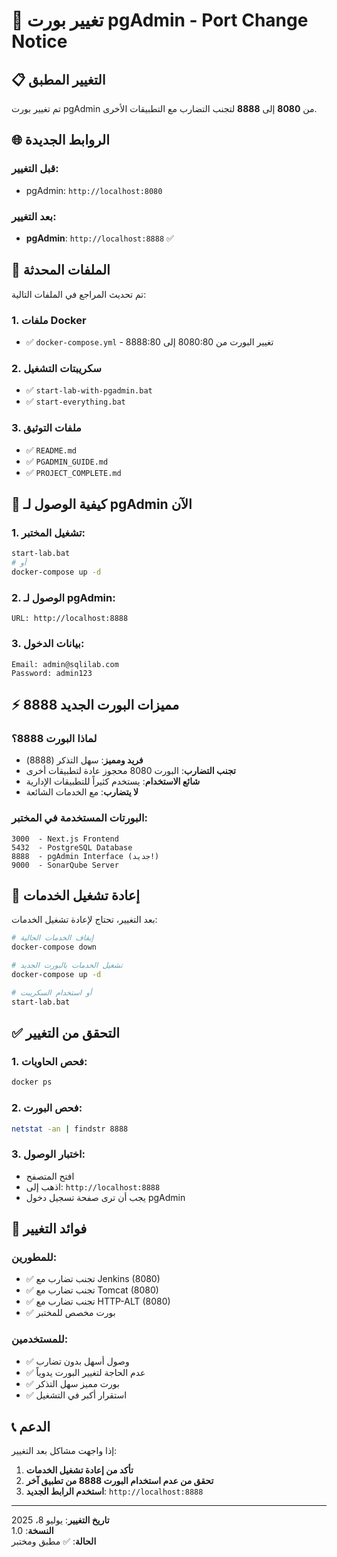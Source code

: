 # 🔧 تغيير بورت pgAdmin - Port Change Notice

## 📋 التغيير المطبق

تم تغيير بورت pgAdmin من **8080** إلى **8888** لتجنب التضارب مع التطبيقات الأخرى.

## 🌐 الروابط الجديدة

### قبل التغيير:
- pgAdmin: `http://localhost:8080`

### بعد التغيير:
- **pgAdmin**: `http://localhost:8888` ✅

## 📁 الملفات المحدثة

تم تحديث المراجع في الملفات التالية:

### 1. ملفات Docker
- ✅ `docker-compose.yml` - تغيير البورت من 8080:80 إلى 8888:80

### 2. سكريبتات التشغيل  
- ✅ `start-lab-with-pgadmin.bat`
- ✅ `start-everything.bat`

### 3. ملفات التوثيق
- ✅ `README.md`
- ✅ `PGADMIN_GUIDE.md` 
- ✅ `PROJECT_COMPLETE.md`

## 🚀 كيفية الوصول لـ pgAdmin الآن

### 1. تشغيل المختبر:
```bash
start-lab.bat
# أو
docker-compose up -d
```

### 2. الوصول لـ pgAdmin:
```
URL: http://localhost:8888
```

### 3. بيانات الدخول:
```
Email: admin@sqlilab.com
Password: admin123
```

## ⚡ مميزات البورت الجديد 8888

### لماذا البورت 8888؟
- **فريد ومميز**: سهل التذكر (8888)
- **تجنب التضارب**: البورت 8080 محجوز عادة لتطبيقات أخرى
- **شائع الاستخدام**: يستخدم كثيراً للتطبيقات الإدارية
- **لا يتضارب**: مع الخدمات الشائعة

### البورتات المستخدمة في المختبر:
```
3000  - Next.js Frontend
5432  - PostgreSQL Database  
8888  - pgAdmin Interface (جديد!)
9000  - SonarQube Server
```

## 🔄 إعادة تشغيل الخدمات

بعد التغيير، تحتاج لإعادة تشغيل الخدمات:

```bash
# إيقاف الخدمات الحالية
docker-compose down

# تشغيل الخدمات بالبورت الجديد
docker-compose up -d

# أو استخدام السكريبت
start-lab.bat
```

## ✅ التحقق من التغيير

### 1. فحص الحاويات:
```bash
docker ps
```

### 2. فحص البورت:
```bash
netstat -an | findstr 8888
```

### 3. اختبار الوصول:
- افتح المتصفح
- اذهب إلى: `http://localhost:8888`
- يجب أن ترى صفحة تسجيل دخول pgAdmin

## 🎯 فوائد التغيير

### للمطورين:
- ✅ تجنب تضارب مع Jenkins (8080)
- ✅ تجنب تضارب مع Tomcat (8080)  
- ✅ تجنب تضارب مع HTTP-ALT (8080)
- ✅ بورت مخصص للمختبر

### للمستخدمين:
- ✅ وصول أسهل بدون تضارب
- ✅ عدم الحاجة لتغيير البورت يدوياً
- ✅ بورت مميز سهل التذكر
- ✅ استقرار أكبر في التشغيل

## 📞 الدعم

إذا واجهت مشاكل بعد التغيير:

1. **تأكد من إعادة تشغيل الخدمات**
2. **تحقق من عدم استخدام البورت 8888 من تطبيق آخر**
3. **استخدم الرابط الجديد**: `http://localhost:8888`

---

**تاريخ التغيير**: يوليو 8، 2025  
**النسخة**: 1.0  
**الحالة**: ✅ مطبق ومختبر
